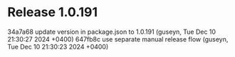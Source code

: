 # Release 1.0.191

34a7a68 update version in package.json to 1.0.191 (guseyn, Tue Dec 10 21:30:27 2024 +0400)
647fb8c use separate manual release flow (guseyn, Tue Dec 10 21:30:23 2024 +0400)
